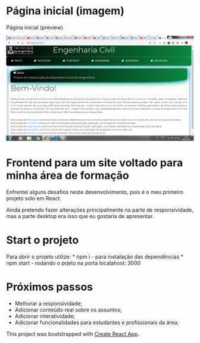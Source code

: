 # Página inicial (imagem)

<p>Página inicial (preview)</p>

<img src="./gitimages/site-engenharia.png" width: alt="imagem">

# Frontend para um site voltado para minha área de formação

Enfrentei alguns desafios neste desenvolvimento, pois é o meu primeiro projeto solo em React.

Ainda pretendo fazer alterações principalmente na parte de responsividade, mas a parte desktop era isso que eu gostaria de apresentar.

# Start o projeto

<p>Para abrir o projeto utilize: 
    * npm i - para instalação das dependências
    * npm start - rodando o prjeto na porta localahost: 3000

# Próximos passos

* Melhorar a responsividade;
* Adicionar conteúdo real sobre os assuntos;
* Adicionar interatividade;
* Adicionar funcionalidades para estudantes e profissionais da área;

This project was bootstrapped with [Create React App](https://github.com/facebook/create-react-app).
